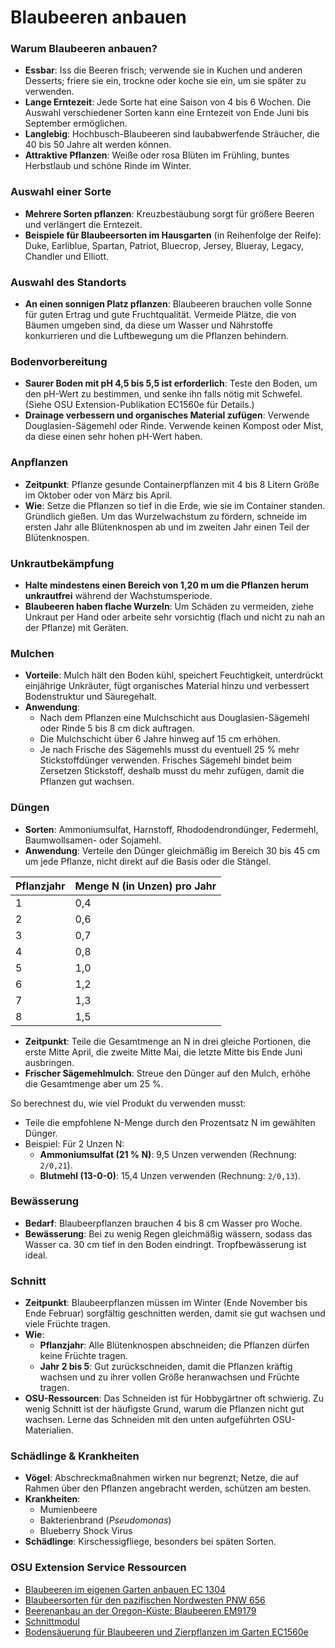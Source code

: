# Blaubeeren anbauen

### Warum Blaubeeren anbauen?
- **Essbar**: Iss die Beeren frisch; verwende sie in Kuchen und anderen Desserts; friere sie ein, trockne oder koche sie ein, um sie später zu verwenden.
- **Lange Erntezeit**: Jede Sorte hat eine Saison von 4 bis 6 Wochen. Die Auswahl verschiedener Sorten kann eine Erntezeit von Ende Juni bis September ermöglichen.
- **Langlebig**: Hochbusch-Blaubeeren sind laubabwerfende Sträucher, die 40 bis 50 Jahre alt werden können.
- **Attraktive Pflanzen**: Weiße oder rosa Blüten im Frühling, buntes Herbstlaub und schöne Rinde im Winter.

### Auswahl einer Sorte
- **Mehrere Sorten pflanzen**: Kreuzbestäubung sorgt für größere Beeren und verlängert die Erntezeit.
- **Beispiele für Blaubeersorten im Hausgarten** (in Reihenfolge der Reife): Duke, Earliblue, Spartan, Patriot, Bluecrop, Jersey, Blueray, Legacy, Chandler und Elliott.

### Auswahl des Standorts
- **An einen sonnigen Platz pflanzen**: Blaubeeren brauchen volle Sonne für guten Ertrag und gute Fruchtqualität. Vermeide Plätze, die von Bäumen umgeben sind, da diese um Wasser und Nährstoffe konkurrieren und die Luftbewegung um die Pflanzen behindern.

### Bodenvorbereitung
- **Saurer Boden mit pH 4,5 bis 5,5 ist erforderlich**: Teste den Boden, um den pH-Wert zu bestimmen, und senke ihn falls nötig mit Schwefel. (Siehe OSU Extension-Publikation EC1560e für Details.)
- **Drainage verbessern und organisches Material zufügen**: Verwende Douglasien-Sägemehl oder Rinde. Verwende keinen Kompost oder Mist, da diese einen sehr hohen pH-Wert haben.

### Anpflanzen
- **Zeitpunkt**: Pflanze gesunde Containerpflanzen mit 4 bis 8 Litern Größe im Oktober oder von März bis April.
- **Wie**: Setze die Pflanzen so tief in die Erde, wie sie im Container standen. Gründlich gießen. Um das Wurzelwachstum zu fördern, schneide im ersten Jahr alle Blütenknospen ab und im zweiten Jahr einen Teil der Blütenknospen.

### Unkrautbekämpfung
- **Halte mindestens einen Bereich von 1,20 m um die Pflanzen herum unkrautfrei** während der Wachstumsperiode.
- **Blaubeeren haben flache Wurzeln**: Um Schäden zu vermeiden, ziehe Unkraut per Hand oder arbeite sehr vorsichtig (flach und nicht zu nah an der Pflanze) mit Geräten.

### Mulchen
- **Vorteile**: Mulch hält den Boden kühl, speichert Feuchtigkeit, unterdrückt einjährige Unkräuter, fügt organisches Material hinzu und verbessert Bodenstruktur und Säuregehalt.
- **Anwendung**:
  - Nach dem Pflanzen eine Mulchschicht aus Douglasien-Sägemehl oder Rinde 5 bis 8 cm dick auftragen.
  - Die Mulchschicht über 6 Jahre hinweg auf 15 cm erhöhen.
  - Je nach Frische des Sägemehls musst du eventuell 25 % mehr Stickstoffdünger verwenden. Frisches Sägemehl bindet beim Zersetzen Stickstoff, deshalb musst du mehr zufügen, damit die Pflanzen gut wachsen.

### Düngen
- **Sorten**: Ammoniumsulfat, Harnstoff, Rhododendrondünger, Federmehl, Baumwollsamen- oder Sojamehl.
- **Anwendung**: Verteile den Dünger gleichmäßig im Bereich 30 bis 45 cm um jede Pflanze, nicht direkt auf die Basis oder die Stängel.


| Pflanzjahr | Menge N (in Unzen) pro Jahr |
|------------|-----------------------------|
| 1          | 0,4                         |
| 2          | 0,6                         |
| 3          | 0,7                         |
| 4          | 0,8                         |
| 5          | 1,0                         |
| 6          | 1,2                         |
| 7          | 1,3                         |
| 8          | 1,5                         |

- **Zeitpunkt**: Teile die Gesamtmenge an N in drei gleiche Portionen, die erste Mitte April, die zweite Mitte Mai, die letzte Mitte bis Ende Juni ausbringen.
- **Frischer Sägemehlmulch**: Streue den Dünger auf den Mulch, erhöhe die Gesamtmenge aber um 25 %.


So berechnest du, wie viel Produkt du verwenden musst:
- Teile die empfohlene N-Menge durch den Prozentsatz N im gewählten Dünger.
- Beispiel: Für 2 Unzen N:
  - **Ammoniumsulfat (21 % N)**: 9,5 Unzen verwenden (Rechnung: `2/0,21`).
  - **Blutmehl (13-0-0)**: 15,4 Unzen verwenden (Rechnung: `2/0,13`).

### Bewässerung
- **Bedarf**: Blaubeerpflanzen brauchen 4 bis 8 cm Wasser pro Woche.
- **Bewässerung**: Bei zu wenig Regen gleichmäßig wässern, sodass das Wasser ca. 30 cm tief in den Boden eindringt. Tropfbewässerung ist ideal.

### Schnitt
- **Zeitpunkt**: Blaubeerpflanzen müssen im Winter (Ende November bis Ende Februar) sorgfältig geschnitten werden, damit sie gut wachsen und viele Früchte tragen.
- **Wie**:
  - **Pflanzjahr**: Alle Blütenknospen abschneiden; die Pflanzen dürfen keine Früchte tragen.
  - **Jahr 2 bis 5**: Gut zurückschneiden, damit die Pflanzen kräftig wachsen und zu ihrer vollen Größe heranwachsen und Früchte tragen.
- **OSU-Ressourcen**: Das Schneiden ist für Hobbygärtner oft schwierig. Zu wenig Schnitt ist der häufigste Grund, warum die Pflanzen nicht gut wachsen. Lerne das Schneiden mit den unten aufgeführten OSU-Materialien.

### Schädlinge & Krankheiten
- **Vögel**: Abschreckmaßnahmen wirken nur begrenzt; Netze, die auf Rahmen über den Pflanzen angebracht werden, schützen am besten.
- **Krankheiten**:
  - Mumienbeere
  - Bakterienbrand (*Pseudomonas*)
  - Blueberry Shock Virus
- **Schädlinge**: Kirschessigfliege, besonders bei späten Sorten.

### OSU Extension Service Ressourcen
- [Blaubeeren im eigenen Garten anbauen EC 1304](https://catalog.extension.oregonstate.edu/)
- [Blaubeersorten für den pazifischen Nordwesten PNW 656](https://catalog.extension.oregonstate.edu/)
- [Beerenanbau an der Oregon-Küste: Blaubeeren EM9179](https://catalog.extension.oregonstate.edu/)
- [Schnittmodul](https://workspace.oregonstate.edu/course/pruning-blueberries?hsLang=en)
- [Bodensäuerung für Blaubeeren und Zierpflanzen im Garten EC1560e](https://catalog.extension.oregonstate.edu/)
